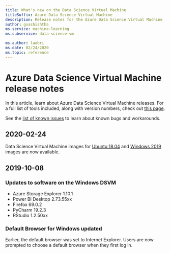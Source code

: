 ```yaml
---
title: What's new on the Data Science Virtual Machine
titleSuffix: Azure Data Science Virtual Machine 
description: Release notes for the Azure Data Science Virtual Machine
author: gvashishtha
ms.service: machine-learning
ms.subservice: data-science-vm

ms.author: laobri
ms.date: 02/24/2020
ms.topic: reference
---
```


# Azure Data Science Virtual Machine release notes

In this article, learn about Azure Data Science Virtual Machine releases. For a full list of tools included, along with version numbers, check out [this page](./tools-included.md).

See the [list of known issues](reference-known-issues.md) to learn about known bugs and workarounds.

## 2020-02-24

Data Science Virtual Machine images for [Ubuntu 18.04](https://ms.portal.azure.com/#blade/Microsoft_Azure_Marketplace/MarketplaceOffersBlade/selectedMenuItemId/home/searchQuery/data%20science%20) and [Windows 2019](https://ms.portal.azure.com/#blade/Microsoft_Azure_Marketplace/MarketplaceOffersBlade/selectedMenuItemId/home/searchQuery/data%20science%20) images are now available.

## 2019-10-08

### Updates to software on the Windows DSVM

- Azure Storage Explorer 1.10.1
- Power BI Desktop 2.73.55xx
- Firefox 69.0.2
- PyCharm 19.2.3
- RStudio 1.2.50xx

### Default Browser for Windows updated

Earlier, the default browser was set to Internet Explorer. Users are now prompted to choose a default browser when they first log in.
